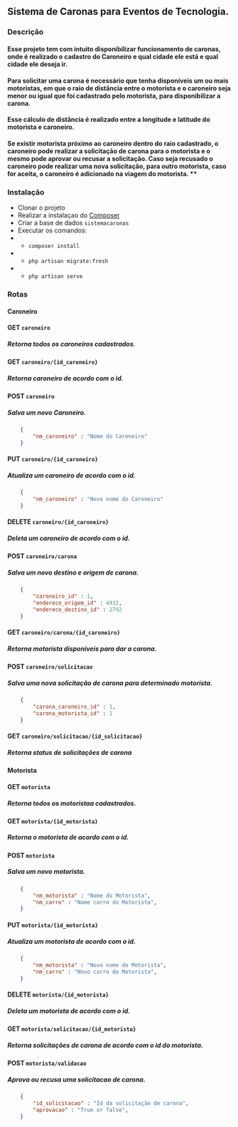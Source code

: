 ##  Sistema de Caronas  para Eventos de Tecnologia.

### Descrição
#### Esse projeto tem com intuito disponibilizar funcionamento de caronas, onde é realizado o cadastro do Caroneiro e qual cidade ele está e qual cidade ele deseja ir. 
#### Para solicitar uma carona é necessário que tenha disponíveis um ou mais motoristas, em que o raio de distância entre o motorista e o caroneiro seja menor ou igual que foi cadastrado pelo motorista, para disponibilizar a carona.
#### Esse cálculo de distância é realizado entre a longitude e latitude do motorista e caroneiro.
#### Se existir motorista próximo ao caroneiro dentro do raio cadastrado, o caroneiro pode realizar a solicitação de carona para o motorista e o mesmo pode aprovar ou recusar a solicitação. Caso seja recusado o caroneiro pode realizar uma nova solicitação, para outro motorista, caso for aceita, o caroneiro é adicionado na viagem do motorista. **

### Instalação
- Clonar o projeto
- Realizar a instalaçao do [Composer](https://getcomposer.org/ "Composer")
- Criar a base de dados `sistemacaronas`
- Executar os comandos:
- - `composer install`
- - `php artisan migrate:fresh`
- - `php artisan serve`

### Rotas
#### Caroneiro
#### GET  `caroneiro`
##### Retorna todos os caroneiros cadastrados.

#### GET  `caroneiro/{id_caroneiro}`
##### Retorna caroneiro de acordo com o id.

#### POST `caroneiro`
##### Salva um novo Caroneiro.
```json
    {
        "nm_caroneiro" : "Nome do Caroneiro"
    }
```
#### PUT  `caroneiro/{id_caroneiro}`
##### Atualiza um caroneiro de acordo com o id.
```json
    {
        "nm_caroneiro" : "Novo nome do Caroneiro"
    }
```

#### DELETE  `caroneiro/{id_caroneiro}`
##### Deleta um caroneiro de acordo com o id.

#### POST  `caroneiro/carona`
##### Salva um novo destino e origem de carona.
```json
    {
        "caroneiro_id" : 1,
        "endereco_origem_id" : 4932,
        "endereco_destino_id" : 2792
    }
```
#### GET  `caroneiro/carona/{id_caroneiro}`
##### Retorna motorista disponiveis para dar a carona.

#### POST  `caroneiro/solicitacao`
##### Salva uma nova solicitação de carona para determinado motorista.
```json
    {
        "carona_caroneiro_id" : 1,
        "carona_motorista_id" : 1 
    }
```
#### GET  `caroneiro/solicitacao/{id_solicitacao}`
##### Retorna status de solicitações de carona

#### Motorista

#### GET  `motorista`
##### Retorna todos os motoristaa cadastrados.

#### GET  `motorista/{id_motorista}`
##### Retorna o motorista de acordo com o id.

#### POST `motorista`
##### Salva um novo motorista.
```json
    {
        "nm_motorista" : "Nome do Motorista",
        "nm_carro" : "Nome carro do Motorista",
    }
```
#### PUT  `motorista/{id_motorista}`
##### Atualiza um motorista de acordo com o id.
```json
    {
        "nm_motorista" : "Novo nome do Motorista",
        "nm_carro" : "Novo carro do Motorista",
    }
```

#### DELETE  `motorista/{id_motorista}`
##### Deleta um motorista de acordo com o id.

#### GET  `motorista/solicitacao/{id_motorista}`
##### Retorna solicitações de carona de acordo com o id do motorista.

#### POST  `motorista/validacao`
##### Aprova ou recusa uma solicitacao de carona.
```json
    {
        "id_solicitacao" : "Id da solicitação de carona",
        "aprovacao" : "True or false",
    }